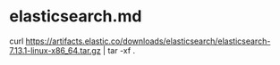 # elasticsearch.md

curl https://artifacts.elastic.co/downloads/elasticsearch/elasticsearch-7.13.1-linux-x86_64.tar.gz | tar -xf .


